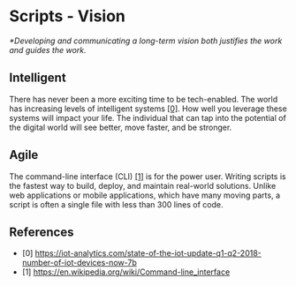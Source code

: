 # Scripts - Vision

_*Developing and communicating a long-term vision both justifies the work and guides the work._

## Intelligent

There has never been a more exciting time to be tech-enabled. The world has increasing levels of intelligent systems [[0]](https://iot-analytics.com/state-of-the-iot-update-q1-q2-2018-number-of-iot-devices-now-7b). How well you leverage these systems will impact your life. The individual that can tap into the potential of the digital world will see better, move faster, and be stronger.

## Agile

The command-line interface (CLI) [[1]](https://en.wikipedia.org/wiki/Command-line_interface) is for the power user. Writing scripts is the fastest way to build, deploy, and maintain real-world solutions. Unlike web applications or mobile applications, which have many moving parts, a script is often a single file with less than 300 lines of code.

## References

- [0] https://iot-analytics.com/state-of-the-iot-update-q1-q2-2018-number-of-iot-devices-now-7b
- [1] https://en.wikipedia.org/wiki/Command-line_interface
